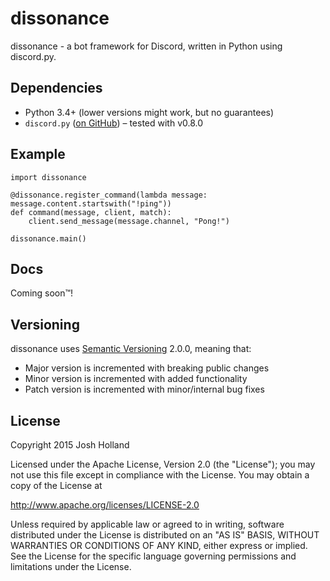 # dissonance

dissonance - a bot framework for Discord, written in Python using discord.py.

## Dependencies

- Python 3.4+ (lower versions might work, but no guarantees)
- `discord.py` ([on GitHub][discord.py]) – tested with v0.8.0

[discord.py]: https://github.com/Rapptz/discord.py

## Example

```python3
import dissonance

@dissonance.register_command(lambda message: message.content.startswith("!ping"))
def command(message, client, match):
    client.send_message(message.channel, "Pong!")

dissonance.main()
```

## Docs

Coming soon™!

## Versioning

dissonance uses [Semantic Versioning][semver] 2.0.0, meaning that:
- Major version is incremented with breaking public changes
- Minor version is incremented with added functionality
- Patch version is incremented with minor/internal bug fixes

[semver]: http://semver.org

## License

Copyright 2015 Josh Holland

Licensed under the Apache License, Version 2.0 (the "License");
you may not use this file except in compliance with the License.
You may obtain a copy of the License at

   http://www.apache.org/licenses/LICENSE-2.0

Unless required by applicable law or agreed to in writing, software
distributed under the License is distributed on an "AS IS" BASIS,
WITHOUT WARRANTIES OR CONDITIONS OF ANY KIND, either express or implied.
See the License for the specific language governing permissions and
limitations under the License.
